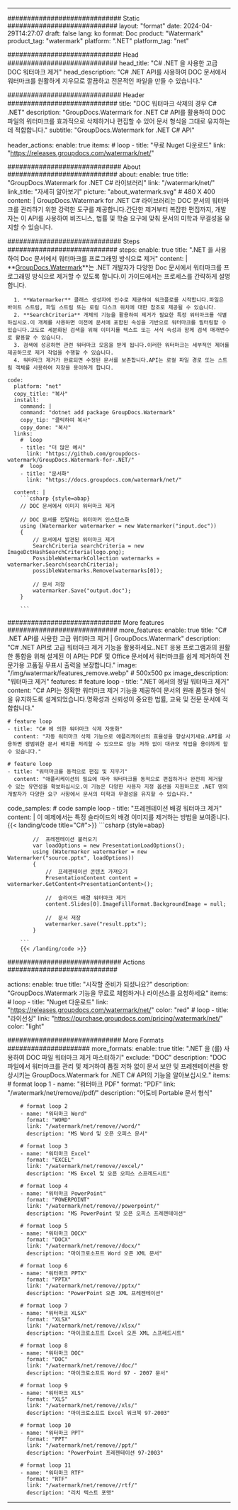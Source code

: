 
---
############################# Static ############################
layout: "format"
date:  2024-04-29T14:27:07
draft: false
lang: ko
format: Doc
product: "Watermark"
product_tag: "watermark"
platform: ".NET"
platform_tag: "net"

############################# Head ############################
head_title: "C# .NET 을 사용한 고급 DOC 워터마크 제거"
head_description: "C# .NET API를 사용하여 DOC 문서에서 워터마크를 원활하게 지우므로 깔끔하고 전문적인 파일을 만들 수 있습니다."

############################# Header ############################
title: "DOC 워터마크 삭제의 경우 C# .NET" 
description: "GroupDocs.Watermark for .NET C# API를 활용하여 DOC 파일의 워터마크를 효과적으로 삭제하거나 편집할 수 있어 문서 형식을 그대로 유지하는 데 적합합니다."
subtitle: "GroupDocs.Watermark for .NET C# API" 

header_actions:
  enable: true
  items:
    #  loop
    - title: "무료 Nuget 다운로드"
      link: "https://releases.groupdocs.com/watermark/net/"
      
############################# About ############################
about:
    enable: true
    title: "GroupDocs.Watermark for .NET C# 라이브러리"
    link: "/watermark/net/"
    link_title: "자세히 알아보기"
    picture: "about_watermark.svg" # 480 X 400
    content: |
       GroupDocs.Watermark for .NET C# 라이브러리는 DOC 문서의 워터마크를 관리하기 위한 강력한 도구를 제공합니다.간단한 제거부터 복잡한 편집까지, 개발자는 이 API를 사용하여 비즈니스, 법률 및 학술 요구에 맞춰 문서의 미학과 무결성을 유지할 수 있습니다.

############################# Steps ############################
steps:
    enable: true
    title: ".NET 을 사용하여 Doc 문서에서 워터마크를 프로그래밍 방식으로 제거"
    content: |
      **[GroupDocs.Watermark](https://products.groupdocs.com/watermark/net/)**는 .NET 개발자가 다양한 Doc 문서에서 워터마크를 프로그래밍 방식으로 제거할 수 있도록 합니다.이 가이드에서는 프로세스를 간략하게 설명합니다.
      
      1. **Watermarker** 클래스 생성자에 인수로 제공하여 워크플로를 시작합니다.파일은 바이트 스트림, 파일 스트림 또는 로컬 디스크 위치에 대한 참조로 제공될 수 있습니다.
      2. **SearchCriteria** 개체의 기능을 활용하여 제거가 필요한 특정 워터마크를 식별하십시오.이 개체를 사용하면 이전에 문서에 포함된 속성을 기반으로 워터마크를 필터링할 수 있습니다.고도로 세분화된 검색을 위해 이미지를 텍스트 또는 서식 속성과 함께 검색 매개변수로 활용할 수 있습니다.
      3. 검색에 성공하면 관련 워터마크 모음을 받게 됩니다.이러한 워터마크는 세부적인 제어를 제공하므로 제거 작업을 수행할 수 있습니다.
      4. 워터마크 제거가 완료되면 수정된 문서를 보존합니다.API는 로컬 파일 경로 또는 스트림 객체를 사용하여 저장을 용이하게 합니다.
   
    code:
      platform: "net"
      copy_title: "복사"
      install:
        command: |
        command: "dotnet add package GroupDocs.Watermark"
        copy_tip: "클릭하여 복사"
        copy_done: "복사"
      links:
        #  loop
        - title: "더 많은 예시"
          link: "https://github.com/groupdocs-watermark/GroupDocs.Watermark-for-.NET/"
        #  loop
        - title: "문서화"
          link: "https://docs.groupdocs.com/watermark/net/"
          
      content: |
        ```csharp {style=abap}
        // DOC 문서에서 이미지 워터마크 제거

        // DOC 문서를 전달하는 워터마커 인스턴스화
        using (Watermarker watermarker = new Watermarker("input.doc"))
        {
            // 문서에서 발견된 워터마크 제거
            SearchCriteria searchCriteria = new ImageDctHashSearchCriteria(logo.png);
            PossibleWatermarkCollection watermarks = watermarker.Search(searchCriteria);
            possibleWatermarks.Remove(watermarks[0]);

            // 문서 저장
            watermarker.Save("output.doc");
        }
        
        ```  

############################# More features ############################
more_features:
  enable: true
  title: "C# .NET API를 사용한 고급 워터마크 제거 | GroupDocs.Watermark"
  description: "C# .NET API로 고급 워터마크 제거 기능을 활용하세요..NET 응용 프로그램과의 원활한 통합을 위해 설계된 이 API는 PDF 및 Office 문서에서 워터마크를 쉽게 제거하여 전문가용 고품질 무표시 출력을 보장합니다."
  image: "/img/watermark/features_remove.webp" # 500x500 px
  image_description: "워터마크 제거"
  features:
    # feature loop
    - title: ".NET 에서의 정밀 워터마크 제거"
      content: "C# API는 정확한 워터마크 제거 기능을 제공하여 문서의 원래 품질과 형식을 유지하도록 설계되었습니다.명확성과 신뢰성이 중요한 법률, 교육 및 전문 문서에 적합합니다."

    # feature loop
    - title: "C# 에 의한 워터마크 삭제 자동화"
      content: "자동 워터마크 삭제 기능으로 애플리케이션의 효율성을 향상시키세요.API를 사용하면 광범위한 문서 배치를 처리할 수 있으므로 성능 저하 없이 대규모 작업을 용이하게 할 수 있습니다."

    # feature loop
    - title: "워터마크를 동적으로 편집 및 지우기"
      content: "애플리케이션의 필요에 따라 워터마크를 동적으로 편집하거나 완전히 제거할 수 있는 유연성을 확보하십시오.이 기능은 다양한 사용자 지정 옵션을 지원하므로 .NET 명의 개발자가 다양한 요구 사항에서 문서의 미학과 무결성을 유지할 수 있습니다."
      
  code_samples:
    # code sample loop
    - title: "프레젠테이션 배경 워터마크 제거"
      content: |
        이 예제에서는 특정 슬라이드의 배경 이미지를 제거하는 방법을 보여줍니다.
        {{< landing/code title="C#">}}
        ```csharp {style=abap}
        
            //  프레젠테이션 불러오기
            var loadOptions = new PresentationLoadOptions();
            using (Watermarker watermarker = new Watermarker("source.pptx", loadOptions))
            {
                //  프레젠테이션 콘텐츠 가져오기
                PresentationContent content = watermarker.GetContent<PresentationContent>();

                //  슬라이드 배경 워터마크 제거
                content.Slides[0].ImageFillFormat.BackgroundImage = null;

                //  문서 저장
                watermarker.save("result.pptx");
            }

        ```
        {{< /landing/code >}}


############################# Actions ############################

actions:
  enable: true
  title: "시작할 준비가 되셨나요?"
  description: "GroupDocs.Watermark 기능을 무료로 체험하거나 라이선스를 요청하세요"
  items:
    #  loop
    - title: "Nuget 다운로드"
      link: "https://releases.groupdocs.com/watermark/net/"
      color: "red"
        #  loop
    - title: "라이선싱"
      link: "https://purchase.groupdocs.com/pricing/watermark/net/"
      color: "light"


############################# More Formats #####################
more_formats:
    enable: true
    title: ".NET 을 (를) 사용하여 DOC 파일 워터마크 제거 마스터하기"
    exclude: "DOC"
    description: "DOC 파일에서 워터마크를 관리 및 제거하여 품질 저하 없이 문서 보안 및 프레젠테이션을 향상시키는 GroupDocs.Watermark for .NET C# API의 기능을 알아보십시오."
    items: 
        # format loop 1
        - name: "워터마크 PDF"
          format: "PDF"
          link: "/watermark/net/remove//pdf/"
          description: "어도비 Portable 문서 형식"

        # format loop 2
        - name: "워터마크 Word"
          format: "WORD"
          link: "/watermark/net/remove//word/"
          description: "MS Word 및 오픈 오피스 문서"
          
        # format loop 3
        - name: "워터마크 Excel"
          format: "EXCEL"
          link: "/watermark/net/remove//excel/"
          description: "MS Excel 및 오픈 오피스 스프레드시트"

        # format loop 4
        - name: "워터마크 PowerPoint"
          format: "POWERPOINT"
          link: "/watermark/net/remove//powerpoint/"
          description: "MS PowerPoint 및 오픈 오피스 프레젠테이션"

        # format loop 5
        - name: "워터마크 DOCX"
          format: "DOCX"
          link: "/watermark/net/remove//docx/"
          description: "마이크로소프트 Word 오픈 XML 문서"
          
        # format loop 6
        - name: "워터마크 PPTX"
          format: "PPTX"
          link: "/watermark/net/remove//pptx/"
          description: "PowerPoint 오픈 XML 프레젠테이션"
          
        # format loop 7
        - name: "워터마크 XLSX"
          format: "XLSX"
          link: "/watermark/net/remove//xlsx/"
          description: "마이크로소프트 Excel 오픈 XML 스프레드시트"

        # format loop 8
        - name: "워터마크 DOC"
          format: "DOC"
          link: "/watermark/net/remove//doc/"
          description: "마이크로소프트 Word 97 - 2007 문서"

        # format loop 9
        - name: "워터마크 XLS"
          format: "XLS"
          link: "/watermark/net/remove//xls/"
          description: "마이크로소프트 Excel 워크북 97-2003"

        # format loop 10
        - name: "워터마크 PPT"
          format: "PPT"
          link: "/watermark/net/remove//ppt/"
          description: "PowerPoint 프레젠테이션 97-2003"

        # format loop 11
        - name: "워터마크 RTF"
          format: "RTF"
          link: "/watermark/net/remove//rtf/"
          description: "리치 텍스트 포맷"

---